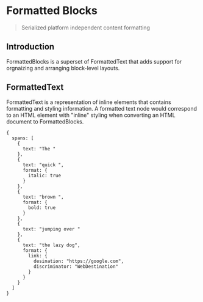 # Formatted Blocks

> Serialized platform independent content formatting

## Introduction

FormattedBlocks is a superset of FormattedText that adds support for orgnaizing and arranging block-level layouts.


## FormattedText

FormattedText is a representation of inline elements that contains formatting and styling information. A formatted text node would correspond to an HTML element with "inline" styling when converting an HTML document to FormattedBlocks.


```
{
  spans: [
    {
      text: "The "
    },
    {
      text: "quick ",
      format: {
        italic: true
      }
    },
    {
      text: "brown ",
      format: {
        bold: true
      }
    },
    {
      text: "jumping over "
    },
    {
      text: "the lazy dog",
      format: {
        link: {
          desination: "https://google.com",
          discriminator: "WebDestination"
        }
      }
    }
  ]
}
```
